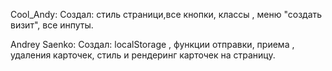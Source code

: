 Cool_Andy:
Создал: стиль страници,все кнопки, классы , меню "создать визит", все инпуты.

Andrey Saenko:
Создал: localStorage , функции отправки, приема , удаления карточек, 
стиль и рендеринг карточек на страницу.
